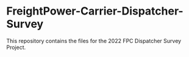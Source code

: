 # FreightPower-Carrier-Dispatcher-Survey
This repository contains the files for the 2022 FPC Dispatcher Survey Project. 
